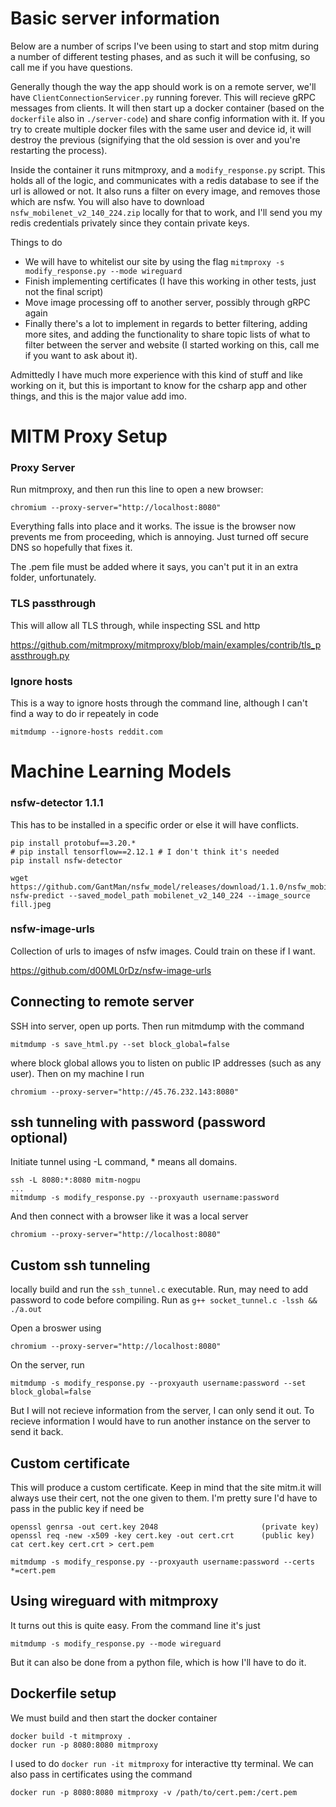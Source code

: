 # Basic server information

Below are a number of scrips I've been using to start and stop mitm during a number of different testing phases, and as such it will be confusing, so call me if you have questions.

Generally though the way the app should work is on a remote server, we'll have `ClientConnectionServicer.py` running forever. This will recieve gRPC messages from clients. It will then start up a docker container (based on the `dockerfile` also in `./server-code`) and share config information with it. If you try to create multiple docker files with the same user and device id, it will destroy the previous (signifying that the old session is over and you're restarting the process). 

Inside the container it runs mitmproxy, and a `modify_response.py` script. This holds all of the logic, and communicates with a redis database to see if the url is allowed or not. It also runs a filter on every image, and removes those which are nsfw. You will also have to download `nsfw_mobilenet_v2_140_224.zip` locally for that to work, and I'll send you my redis credentials privately since they contain private keys.

Things to do
 - We will have to whitelist our site by using the flag `mitmproxy -s modify_response.py --mode wireguard `
 - Finish implementing certificates (I have this working in other tests, just not the final script)
 - Move image processing off to another server, possibly through gRPC again
 - Finally there's a lot to implement in regards to better filtering, adding more sites, and adding the functionality to share topic lists of what to filter between the server and website (I started working on this, call me if you want to ask about it). 

Admittedly I have much more experience with this kind of stuff and like working on it, but this is important to know for the csharp app and other things, and this is the major value add imo.

# MITM Proxy Setup

### Proxy Server

Run mitmproxy, and then run this line to open a new browser:

```
chromium --proxy-server="http://localhost:8080"
```

Everything falls into place and it works. The issue is the browser now prevents me from proceeding, which is annoying. Just turned off secure DNS so hopefully that fixes it.

The .pem file must be added where it says, you can't put it in an extra folder, unfortunately.

### TLS passthrough

This will allow all TLS through, while inspecting SSL and http

https://github.com/mitmproxy/mitmproxy/blob/main/examples/contrib/tls_passthrough.py

### Ignore hosts

This is a way to ignore hosts through the command line, although I can't find a way to do ir repeately in code

```
mitmdump --ignore-hosts reddit.com
```

# Machine Learning Models

### nsfw-detector 1.1.1

This has to be installed in a specific order or else it will have conflicts.

```
pip install protobuf==3.20.*
# pip install tensorflow==2.12.1 # I don't think it's needed
pip install nsfw-detector

wget https://github.com/GantMan/nsfw_model/releases/download/1.1.0/nsfw_mobilenet_v2_140_224.zip
nsfw-predict --saved_model_path mobilenet_v2_140_224 --image_source fill.jpeg
```

### nsfw-image-urls

Collection of urls to images of nsfw images. Could train on these if I want.

https://github.com/d00ML0rDz/nsfw-image-urls

## Connecting to remote server

SSH into server, open up ports. Then run mitmdump with the command

```
mitmdump -s save_html.py --set block_global=false
```

where block global allows you to listen on public IP addresses (such as any user). Then on my machine I run

```
chromium --proxy-server="http://45.76.232.143:8080"
```

## ssh tunneling with password (password optional)

Initiate tunnel using -L command, * means all domains.

```
ssh -L 8080:*:8080 mitm-nogpu
...
mitmdump -s modify_response.py --proxyauth username:password
```

And then connect with a browser like it was a local server

```
chromium --proxy-server="http://localhost:8080"
```

## Custom ssh tunneling

locally build and run the `ssh_tunnel.c` executable. Run, may need to add password to code before compiling. Run as `g++ socket_tunnel.c -lssh && ./a.out`

Open a broswer using 

```
chromium --proxy-server="http://localhost:8080"
```

On the server, run 

```
mitmdump -s modify_response.py --proxyauth username:password --set block_global=false
```

But I will not recieve information from the server, I can only send it out. To recieve information I would have to run another instance on the server to send it back.


## Custom certificate

This will produce a custom certificate. Keep in mind that the site mitm.it will always use their cert, not the one given to them. I'm pretty sure I'd have to pass in the public key if need be

```
openssl genrsa -out cert.key 2048                       (private key)
openssl req -new -x509 -key cert.key -out cert.crt      (public key)
cat cert.key cert.crt > cert.pem

mitmdump -s modify_response.py --proxyauth username:password --certs *=cert.pem
```

## Using wireguard with mitmproxy

It turns out this is quite easy. From the command line it's just

```
mitmdump -s modify_response.py --mode wireguard
```

But it can also be done from a python file, which is how I'll have to do it.


## Dockerfile setup

We must build and then start the docker container

```
docker build -t mitmproxy .
docker run -p 8080:8080 mitmproxy
```

I used to do `docker run -it mitmproxy` for interactive tty terminal. We can also pass in certificates using the command

```
docker run -p 8080:8080 mitmproxy -v /path/to/cert.pem:/cert.pem
```
